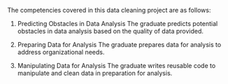 The competencies covered in this data cleaning project are as follows:

1) Predicting Obstacles in Data Analysis
The graduate predicts potential obstacles in data analysis based on the quality of data provided.

2) Preparing Data for Analysis
The graduate prepares data for analysis to address organizational needs.

3) Manipulating Data for Analysis
The graduate writes reusable code to manipulate and clean data in preparation for analysis.
